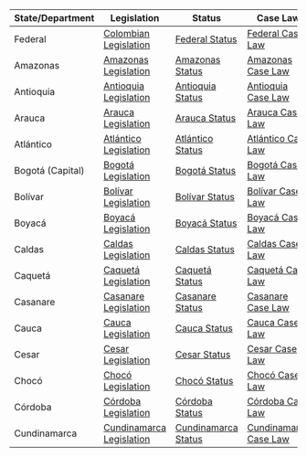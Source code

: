 | State/Department    | Legislation                                                              | Status                                                 | Case Law                                                 | Constitution                                                     |
|---------------------|--------------------------------------------------------------------------|--------------------------------------------------------|------------------------------------------------------------|------------------------------------------------------------------|
| Federal             | [Colombian Legislation](http://www.secretariasenado.gov.co/leyes)       | [Federal Status](http://www.suin-juriscal.com/suin/)  | [Federal Case Law](http://www.corteconstitucional.gov.co/) | [Colombian Constitution](http://www.constitucioncolombia.com/)  |
| Amazonas            | [Amazonas Legislation](http://www.asambleaamazonas.gov.co/leyes)       | [Amazonas Status](http://www.suin-regionamazonas.com) | [Amazonas Case Law](http://www.consejodeestado.gov.co/)    | [Amazonas Constitution](http://www.regionamazonas.gov.co/)       |
| Antioquia           | [Antioquia Legislation](https://www.asambleadeantioquia.gov.co/leyes)  | [Antioquia Status](http://www.suin-antioquia.gov.co/) | [Antioquia Case Law](https://tribunalantioquia.gov.co/)   | [Antioquia Constitution](https://www.antioquia.gov.co/)          |
| Arauca              | [Arauca Legislation](http://www.asambleadearauca.gov.co/leyes)         | [Arauca Status](http://www.suin-arauca.gov.co/)       | [Arauca Case Law](https://www.consejodeestado.gov.co/)    | [Arauca Constitution](http://www.arauca.gov.co/)                 |
| Atlántico           | [Atlántico Legislation](http://www.asambleatlantico.gov.co/leyes)      | [Atlántico Status](http://www.suin-atlantico.gov.co/) | [Atlántico Case Law](http://www.tribunalat.gov.co/)       | [Atlántico Constitution](https://www.atlantico.gov.co/)          |
| Bogotá (Capital)    | [Bogotá Legislation](http://www.concejodebogota.gov.co/leyes)          | [Bogotá Status](http://www.suin-bogota.gov.co/)       | [Bogotá Case Law](http://www.jccbogota.gov.co/)           | [Bogotá Constitution](http://www.bogota.gov.co/)                 |
| Bolívar             | [Bolívar Legislation](http://www.asambleadebolivar.gov.co/leyes)       | [Bolívar Status](http://www.suin-bolivar.gov.co/)     | [Bolívar Case Law](http://www.tribunalbolivar.gov.co/)    | [Bolívar Constitution](http://www.bolivar.gov.co/)               |
| Boyacá              | [Boyacá Legislation](http://www.asambleadeboyaca.gov.co/leyes)         | [Boyacá Status](http://www.suin-boyaca.gov.co/)       | [Boyacá Case Law](http://www.tracba.gov.co/)              | [Boyacá Constitution](http://www.boyaca.gov.co/)                 |
| Caldas              | [Caldas Legislation](http://www.asambleadecaldas.gov.co/leyes)         | [Caldas Status](http://www.suin-caldas.gov.co/)       | [Caldas Case Law](http://www.tjscaldas.gov.co/)           | [Caldas Constitution](http://www.caldas.gov.co/)                 |
| Caquetá             | [Caquetá Legislation](http://www.asambleadecaqueta.gov.co/leyes)       | [Caquetá Status](http://www.suin-caqueta.gov.co/)     | [Caquetá Case Law](https://www.consejodeestado.gov.co/)    | [Caquetá Constitution](http://www.caqueta.gov.co/)               |
| Casanare            | [Casanare Legislation](http://www.asambleadecasanare.gov.co/leyes)     | [Casanare Status](http://www.suin-casanare.gov.co/)   | [Casanare Case Law](https://www.consejodeestado.gov.co/)  | [Casanare Constitution](http://www.casanare.gov.co/)             |
| Cauca               | [Cauca Legislation](http://www.asambleadelcauca.gov.co/leyes)          | [Cauca Status](http://www.suin-cauca.gov.co/)         | [Cauca Case Law](http://www.tricauca.gov.co/)             | [Cauca Constitution](http://www.caucagov.com/)                   |
| Cesar               | [Cesar Legislation](http://www.asambleadelcesar.gov.co/leyes)          | [Cesar Status](http://www.suin-cesar.gov.co/)         | [Cesar Case Law](http://www.tribunalcesar.gov.co/)        | [Cesar Constitution](http://www.cesar.gov.co/)                   |
| Chocó               | [Chocó Legislation](http://www.asambleachoco.gov.co/leyes)             | [Chocó Status](http://www.suin-choco.gov.co/)         | [Chocó Case Law](https://www.consejodeestado.gov.co/)     | [Chocó Constitution](http://www.choco.gov.co/)                   |
| Córdoba             | [Córdoba Legislation](http://www.asambleacordoba.gov.co/leyes)         | [Córdoba Status](http://www.suin-cordoba.gov.co/)     | [Córdoba Case Law](http://www.tribunalcordoba.gov.co/)    | [Córdoba Constitution](http://www.cordoba.gov.co/)               |
| Cundinamarca        | [Cundinamarca Legislation](http://www.asambleadecundinamarca.gov.co/leyes) | [Cundinamarca Status](http://www.suin-cundinamarca.gov.co/) | [Cundinamarca Case Law](http://www.trsc.gov.co/) | [Cundinamarca Constitution](http://www.cundinamarca.gov.co/) |